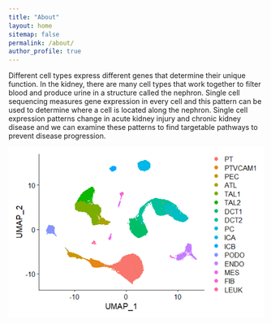```yaml
---
title: "About"
layout: home
sitemap: false
permalink: /about/
author_profile: true
---
```


Different cell types express different genes that determine their unique function. In the kidney, there are many cell types that work together to filter blood and produce urine in a structure called the nephron. Single cell sequencing measures gene expression in every cell and this pattern can be used to determine where a cell is located along the nephron. Single cell expression patterns change in acute kidney injury and chronic kidney disease and we can examine these patterns to find targetable pathways to prevent disease progression.  

![Alt text](assets/images/umap.png "Single Cell RNA Sequencing of Kidney Cortex")
